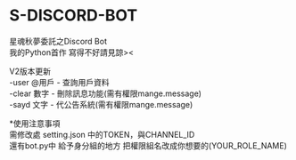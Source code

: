 # S-DISCORD-BOT

星魂秋夢委託之Discord Bot  
我的Python首作 寫得不好請見諒><  

V2版本更新  
-user @用戶 - 查詢用戶資料  
-clear 數字 - 刪除訊息功能(需有權限mange.message)  
-sayd 文字 - 代公告系統(需有權限mange.message)  

*使用注意事項  
需修改處 setting.json 中的TOKEN，與CHANNEL_ID  
還有bot.py中 給予身分組的地方 把權限組名改成你想要的(YOUR_ROLE_NAME)  
